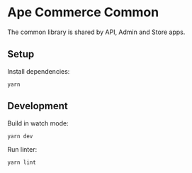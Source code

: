 # Ape Commerce Common

The common library is shared by API, Admin and Store apps.

## Setup

Install dependencies:

```
yarn
```

## Development

Build in watch mode:

```
yarn dev
```

Run linter:

```
yarn lint
```
